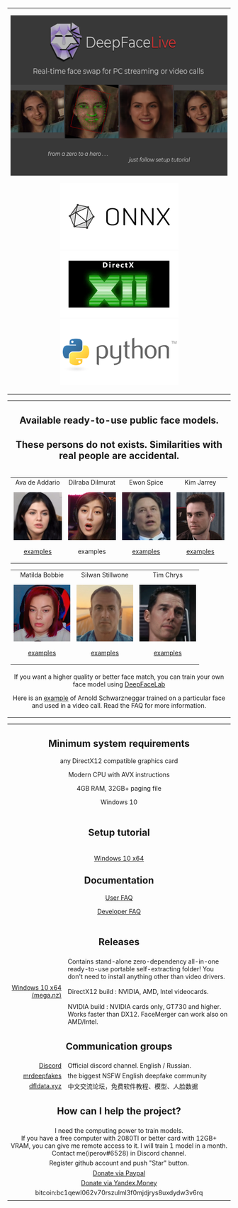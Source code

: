 <table align="center" border="0">

<tr><td colspan=2 align="center">

![](doc/deepfacelive_intro.png)

![](doc/logo_onnx.png)![](doc/logo_directx.png)![](doc/logo_python.png)

</td></tr>
</table>
<table align="center" border="0">

<tr><td colspan=2 align="center">

## Available ready-to-use public face models.

## These persons do not exists. Similarities with real people are accidental.

</td></tr>

<tr><td colspan=2 align="center">

<table align="center" border="0">

<tr><td align="center">
Ava de Addario

<img src="doc/celebs/Ava_de_Addario/Ava_de_Addario.png" width=128></img>

<a href="doc/celebs/Ava_de_Addario/examples.md">examples</a>
</td><td align="center">
Dilraba Dilmurat

<img src="doc/celebs/Dilraba_Dilmurat/Dilraba_Dilmurat.png" width=128></img>

examples
</td><td align="center">
Ewon Spice

<img src="doc/celebs/Ewon_Spice/Ewon_Spice.png" width=128></img>

<a href="doc/celebs/Ewon_Spice/examples.md">examples</a>

</td><td align="center">
Kim Jarrey

<img src="doc/celebs/Kim_Jarrey/Kim_Jarrey.png" width=128></img>

<a href="doc/celebs/Kim_Jarrey/examples.md">examples</a>

</td></tr></table>
<table align="center" border="0">
<tr align="center"><td>
Matilda Bobbie

<img src="doc/celebs/Matilda_Bobbie/Matilda_Bobbie.png" width=128></img>

<a href="doc/celebs/Matilda_Bobbie/examples.md">examples</a>
</td><td>
Silwan Stillwone

<img src="doc/celebs/Silwan_Stillwone/Silwan_Stillwone.png" width=128></img>

<a href="doc/celebs/Silwan_Stillwone/examples.md">examples</a>
</td><td>
Tim Chrys

<img src="doc/celebs/Tim_Chrys/Tim_Chrys.png" width=128></img>

<a href="doc/celebs/Tim_Chrys/examples.md">examples</a>

</td></tr>
</table>

</td></tr>

<tr><td colspan=2 align="center">
If you want a higher quality or better face match, you can train your own face model using <a href="https://github.com/iperov/DeepFaceLab">DeepFaceLab</a>

Here is an <a href="https://www.tiktok.com/@arnoldschwarzneggar/video/6995538782204300545">example</a> of Arnold Schwarzneggar trained on a particular face and used in a video call. Read the FAQ for more information.

</td></tr>

</table>
<table align="center" border="0">

<tr><td colspan=2 align="center">

## Minimum system requirements

any DirectX12 compatible graphics card

Modern CPU with AVX instructions

4GB RAM, 32GB+ paging file

Windows 10

</td></tr>
<tr><td colspan=2 align="center">

## Setup tutorial

<tr><td colspan=2 align="center">

<a href="doc/setup_tutorial_windows/index.md">Windows 10 x64</a>

## Documentation

<a href="doc/user_faq/user_faq.md">User FAQ</a>

<a href="doc/developer_faq/developer_faq.md">Developer FAQ</a>

</td></tr>
<tr><td colspan=2 align="center">

## Releases

</td></tr>
<tr><td align="right"> <a href="https://mega.nz/folder/m10iELBK#Y0H6BflF9C4k_clYofC7yA">Windows 10 x64 (mega.nz)</a>
</td><td align="left">
Contains stand-alone zero-dependency all-in-one ready-to-use portable self-extracting folder! You don't need to install anything other than video drivers.
<br><br>
DirectX12 build : NVIDIA, AMD, Intel videocards.
<br><br>
NVIDIA build : NVIDIA cards only, GT730 and higher. Works faster than DX12. FaceMerger can work also on AMD/Intel.
</td></tr>
<tr><td colspan=2 align="center">

## Communication groups

<tr><td align="right">
<a href="https://discord.gg/S2h7kPySQp">Discord</a>
</td><td align="left">Official discord channel. English / Russian.</td></tr>

<tr><td align="right">
<a href="https://mrdeepfakes.com/forums/">mrdeepfakes</a>
</td><td align="left">the biggest NSFW English deepfake community</td></tr>

<tr><td align="right">
<a href="https://www.dfldata.xyz">dfldata.xyz</a>
</td><td align="left">中文交流论坛，免费软件教程、模型、人脸数据</td></tr>

</td></tr>
<tr><td colspan=2 align="center">

## How can I help the project?

</td></tr>
<tr><td colspan=2 align="center">
I need the computing power to train models. 
<br>
If you have a free computer with 2080TI or better card with 12GB+ VRAM, you can give me remote access to it. I will train 1 model in a month. Contact me(iperov#6528) in Discord channel.
</td></tr>
<tr><td colspan=2 align="center">
Register github account and push "Star" button.
</td></tr>
<tr><td colspan=2 align="center">
<a href="https://www.paypal.com/paypalme/DeepFaceLab">Donate via Paypal</a>
</td></tr>
<tr><td colspan=2 align="center">
<a href="https://money.yandex.ru/to/41001142318065">Donate via Yandex.Money</a>
</td></tr>
<tr><td colspan=2 align="center">
bitcoin:bc1qewl062v70rszulml3f0mjdjrys8uxdydw3v6rq
</td></tr>
<tr><td colspan=2 align="center">


<!--
    <a href="https://br-stone.online"><img src="doc/logo_barclay_stone.png"></img></a><a href="https://exmo.com"><img src="doc/logo_exmo.png"></img></a>

    presents 

    <tr><td align="right">


    <a href="">Windows (magnet link)</a>
    </td><td align="center">Latest release. Use torrent client to download.</td></tr>
    </tr>
-->

</table>



